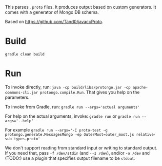 This parses `.proto` files. It produces output based on custom generators. It comes with a generator of Mongo DB schema.

Based on https://github.com/Tand0/javaccProto.

# Build
`gradle clean build`

# Run
To invoke directly, run:
`java -cp build/libs/protongo.jar -cp apache-commons-cli.jar protongo.compile.Run`. That gives you help on the parameters.

To invoke from Gradle, run:
`gradle run --args='actual arguments'`

For help on the actual arguments, invoke:
`gradle run` or `gradle run --args='--help'`

For example
`gradle run --args='-I proto-test -g protongo.generate.MessagesMongo -ep OuterMost=outer_most.js relative-sub-types.proto'`

We don't support reading from standard input or writing to standard output. If you need that, pass `-f /dev/stdin` (and `--I /dev`), and/or `-o /dev` and (TODO:) use a plugin that specifies output filename to be `stdout`.
